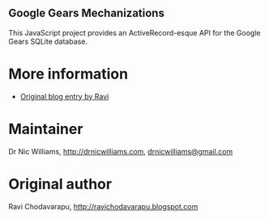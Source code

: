 Google Gears Mechanizations
---------------------------

This JavaScript project provides an ActiveRecord-esque API for the Google Gears
SQLite database.

More information
================

* [Original blog entry by Ravi](http://ravichodavarapu.blogspot.com/2007/07/mechanizations-towards-activerecord-for.html)

    
Maintainer
==========

Dr Nic Williams, http://drnicwilliams.com, drnicwilliams@gmail.com

Original author
===============

Ravi Chodavarapu, http://ravichodavarapu.blogspot.com
